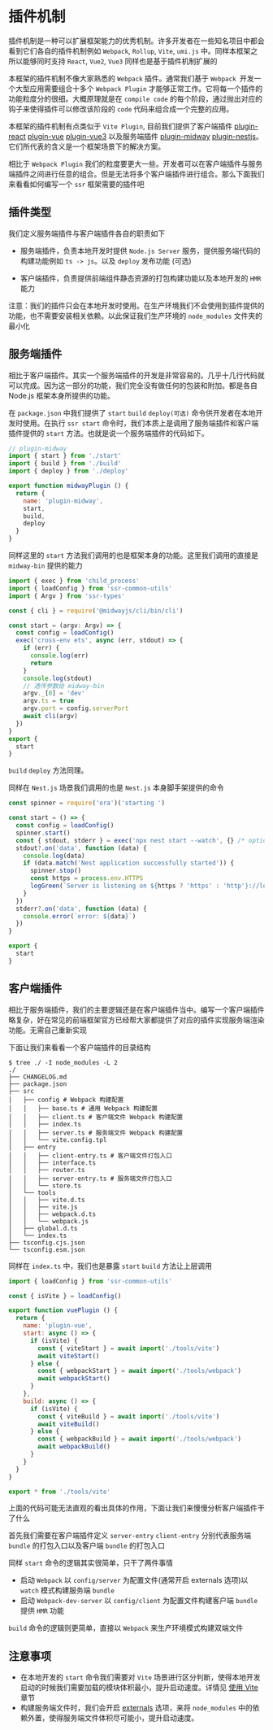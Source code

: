 # 插件机制

插件机制是一种可以扩展框架能力的优秀机制。许多开发者在一些知名项目中都会看到它们各自的插件机制例如 `Webpack`, `Rollup`, `Vite`, `umi.js` 中。同样本框架之所以能够同时支持 `React`, `Vue2`, `Vue3` 同样也是基于插件机制扩展的

本框架的插件机制不像大家熟悉的 `Webpack` 插件。通常我们基于 `Webpack `开发一个大型应用需要组合十多个 `Webpack Plugin` 才能够正常工作。它将每一个插件的功能粒度分的很细。大概原理就是在 `compile code` 的每个阶段，通过抛出对应的钩子来使得插件可以修改该阶段的 `code` 代码来组合成一个完整的应用。

本框架的插件机制有点类似于 `Vite Plugin`, 目前我们提供了客户端插件 [plugin-react](https://github.com/zhangyuang/ssr/tree/dev/packages/plugin-react) [plugin-vue](https://github.com/zhangyuang/ssr/tree/dev/packages/plugin-vue) [plugin-vue3](https://github.com/zhangyuang/ssr/tree/dev/packages/plugin-vue3) 以及服务端插件 [plugin-midway](https://github.com/zhangyuang/ssr/tree/dev/packages/plugin-midway) [plugin-nestjs](https://github.com/zhangyuang/ssr/tree/dev/packages/plugin-nestjs)。它们所代表的含义是一个框架场景下的解决方案。

相比于 `Webpack Plugin` 我们的粒度要更大一些。开发者可以在客户端插件与服务端插件之间进行任意的组合。但是无法将多个客户端插件进行组合。那么下面我们来看看如何编写一个 `ssr` 框架需要的插件吧

## 插件类型

我们定义服务端插件与客户端插件各自的职责如下

- 服务端插件，负责本地开发时提供 `Node.js Server` 服务，提供服务端代码的构建功能例如 `ts -> js`。以及 `deploy` 发布功能 (可选)

- 客户端插件，负责提供前端组件静态资源的打包构建功能以及本地开发的 `HMR` 能力

注意：我们的插件只会在本地开发时使用。在生产环境我们不会使用到插件提供的功能，也不需要安装相关依赖。以此保证我们生产环境的 `node_modules` 文件夹的最小化

## 服务端插件

相比于客户端插件。其实一个服务端插件的开发是非常容易的。几乎十几行代码就可以完成。因为这一部分的功能，我们完全没有做任何的包装和附加。都是各自 Node.js 框架本身所提供的功能。

在 `package.json` 中我们提供了 `start` `build` `deploy(可选)` 命令供开发者在本地开发时使用。在执行 `ssr start` 命令时，我们本质上是调用了服务端插件和客户端插件提供的 `start` 方法。也就是说一个服务端插件的代码如下。

```js
// plugin-midway
import { start } from './start'
import { build } from './build'
import { deploy } from './deploy'

export function midwayPlugin () {
  return {
    name: 'plugin-midway',
    start,
    build,
    deploy
  }
}
```

同样这里的 `start` 方法我们调用的也是框架本身的功能。这里我们调用的直接是 `midway-bin` 提供的能力

```js
import { exec } from 'child_process'
import { loadConfig } from 'ssr-common-utils'
import { Argv } from 'ssr-types'

const { cli } = require('@midwayjs/cli/bin/cli')

const start = (argv: Argv) => {
  const config = loadConfig()
  exec('cross-env ets', async (err, stdout) => {
    if (err) {
      console.log(err)
      return
    }
    console.log(stdout)
    // 透传参数给 midway-bin
    argv._[0] = 'dev'
    argv.ts = true
    argv.port = config.serverPort
    await cli(argv)
  })
}
export {
  start
}
```

`build` `deploy` 方法同理。

同样在 `Nest.js` 场景我们调用的也是 `Nest.js` 本身脚手架提供的命令

```js
const spinner = require('ora')('starting ')

const start = () => {
  const config = loadConfig()
  spinner.start()
  const { stdout, stderr } = exec('npx nest start --watch', {} /* options, [optional] */)
  stdout?.on('data', function (data) {
    console.log(data)
    if (data.match('Nest application successfully started')) {
      spinner.stop()
      const https = process.env.HTTPS
      logGreen(`Server is listening on ${https ? 'https' : 'http'}://localhost:${config.serverPort}`)
    }
  })
  stderr?.on('data', function (data) {
    console.error(`error: ${data}`)
  })
}

export {
  start
}
```

## 客户端插件

相比于服务端插件，我们的主要逻辑还是在客户端插件当中。编写一个客户端插件略复杂，好在常见的前端框架官方已经帮大家都提供了对应的插件实现服务端渲染功能。无需自己重新实现

下面让我们来看看一个客户端插件的目录结构

```shell
$ tree ./ -I node_modules -L 2
./
├── CHANGELOG.md
├── package.json
├── src
│   ├── config # Webpack 构建配置
│   │   ├── base.ts # 通用 Webpack 构建配置
│   │   ├── client.ts # 客户端文件 Webpack 构建配置
│   │   ├── index.ts
│   │   ├── server.ts # 服务端文件 Webpack 构建配置
│   │   └── vite.config.tpl
│   ├── entry
│   │   ├── client-entry.ts # 客户端文件打包入口
│   │   ├── interface.ts
│   │   ├── router.ts
│   │   ├── server-entry.ts # 服务端文件打包入口
│   │   └── store.ts
│   └── tools
│   │   ├── vite.d.ts
│   │   ├── vite.js
│   │   ├── webpack.d.ts
│   │   └── webpack.js
│   ├── global.d.ts
│   └── index.ts
├── tsconfig.cjs.json
└── tsconfig.esm.json
```

同样在 `index.ts` 中，我们也是暴露 `start` `build` 方法让上层调用

```js
import { loadConfig } from 'ssr-common-utils'

const { isVite } = loadConfig()

export function vuePlugin () {
  return {
    name: 'plugin-vue',
    start: async () => {
      if (isVite) {
        const { viteStart } = await import('./tools/vite')
        await viteStart()
      } else {
        const { webpackStart } = await import('./tools/webpack')
        await webpackStart()
      }
    },
    build: async () => {
      if (isVite) {
        const { viteBuild } = await import('./tools/vite')
        await viteBuild()
      } else {
        const { webpackBuild } = await import('./tools/webpack')
        await webpackBuild()
      }
    }
  }
}

export * from './tools/vite'


```

上面的代码可能无法直观的看出具体的作用，下面让我们来慢慢分析客户端插件干了什么

首先我们需要在客户端插件定义 `server-entry` `client-entry` 分别代表服务端 `bundle` 的打包入口以及客户端 `bundle` 的打包入口

同样 `start` 命令的逻辑其实很简单，只干了两件事情

- 启动 `Webpack` 以 `config/server` 为配置文件(通常开启 externals 选项)以 `watch` 模式构建服务端 `bundle`
- 启动 `Webpack-dev-server` 以 `config/client` 为配置文件构建客户端 `bundle` 提供 `HMR` 功能

`build` 命令的逻辑则更简单，直接以 `Webpack` 来生产环境模式构建双端文件

## 注意事项

- 在本地开发的 `start` 命令我们需要对 `Vite` 场景进行区分判断，使得本地开发启动的时候我们需要加载的模块体积最小，提升启动速度。详情见 [使用 Vite](./features$vite) 章节
- 构建服务端文件时，我们会开启 [externals](https://webpack.docschina.org/configuration/externals/) 选项，来将 `node_modules` 中的依赖外置，使得服务端文件体积尽可能小，提升启动速度。